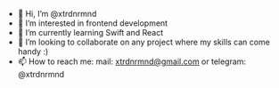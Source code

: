 - 👋 Hi, I’m @xtrdnrmnd
- 👀 I’m interested in frontend development
- 🌱 I’m currently learning Swift and React
- 💞️ I’m looking to collaborate on any project where my skills can come handy :)
- 📫 How to reach me: mail: xtrdnrmnd@gmail.com or telegram: @xtrdnrmnd

<!---
xtrdnrmnd/xtrdnrmnd is a ✨ special ✨ repository because its `README.md` (this file) appears on your GitHub profile.
You can click the Preview link to take a look at your changes.
--->
